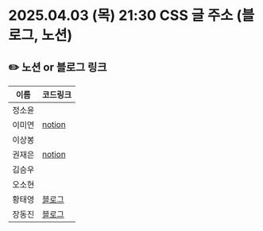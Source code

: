 # 2025.04.03 (목) 21:30 CSS 글 주소 (블로그, 노션)

## ✏️ 노션 or 블로그 링크

| 이름   | 코드링크                                                                              |
| ------ | ------------------------------------------------------------------------------------- |
| 정소윤 |                                                                                       |
| 이미연 | [notion](https://miori-space.notion.site/css-1c85d43d43d8800c8510f0d05dc4a697?pvs=73) |
| 이상봉 |                                                                                       |
| 권재은 | [notion](https://www.notion.so/CSS-1c7bee6652f78027a20dc6a3ef85d3db?pvs=4)            |
| 김승우 |                                                                                       |
| 오소현 |                                                                                       |
| 황태영 | [블로그](https://velog.io/@hty0525/CSS-%EC%A2%8B%EC%95%84%ED%95%98%EC%84%B8%EC%9A%94) |
| 장동진 | [블로그](https://velog.io/@exciting_road/내가-사용한-CSS와-클래스-네이밍-전략)        |
